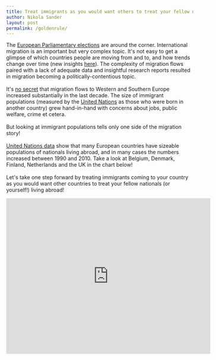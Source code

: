 ```yaml
---
title: Treat immigrants as you would want others to treat your fellow nationals living abroad
author: Nikola Sander
layout: post
permalink: /goldenrule/
---
```

The <a title="European Parliament" href="http://www.europarl.europa.eu/portal/en" target="_blank">European Parliamentary elections</a> are around the corner. International migration is an important but very complex topic. It's not easy to get a glimpse of which countries people are moving from and to, and how trends change over time (new insights <a title="Science" href="http://www.sciencemag.org/content/343/6178/1520" target="_blank">here</a>). The complexity of migration flows paired with a lack of adequate data and insightful research reports resulted in migration becoming a politically-contentious topic.
<br>
<br>
It's <a title="OECD" href="http://www.oecd.org/els/mig/imo2013.htm" target="_blank">no secret</a> that migration flows to Western and Southern Europe increased substantially in the last decade. The size of immigrant populations (measured by the <a title="United Nations stock data" href="http://esa.un.org/unmigration/TIMSO2013/migrantstocks2013.htm?msdo" target="_blank">United Nations</a> as those who were born in another country) grew hand-in-hand with concerns about jobs, public welfare, crime et cetera.
<br>
<br>
But looking at immigrant populations tells only one side of the migration story!
<br>
<br>
<a title="United Nations stock data" href="http://esa.un.org/unmigration/TIMSO2013/migrantstocks2013.htm?msdo" target="_blank">United Nations data</a> show that many European countries have sizeable populations of nationals living abroad, and in many cases the numbers increased between 1990 and 2010. Take a look at Belgium, Denmark, Finland, Netherlands and the UK in the chart below!
<br>
<br>
Let's take one step forward by treating immigrants coming to your country as you would want other countries to treat your fellow nationals (or yourself!) living abroad!

<iframe src="http://cf.datawrapper.de/0gWjq/3/" frameborder="0" allowtransparency="true" allowfullscreen="allowfullscreen" webkitallowfullscreen="webkitallowfullscreen" mozallowfullscreen="mozallowfullscreen" oallowfullscreen="oallowfullscreen" msallowfullscreen="msallowfullscreen" width="550" height="420"></iframe>